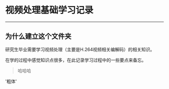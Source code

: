 # 视频处理基础学习记录
--------------------
## 为什么建立这个文件夹
研究生毕业需要学习视频处理（主要是H.264视频相关编解码）的相关知识。

在学的过程中感觉知识点很多，在此记录学习过程中的一些要点来备忘。

>哈哈哈

'粗体'
